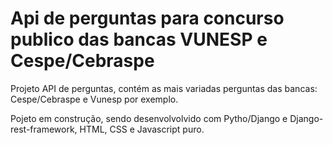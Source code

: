 # Api de perguntas para concurso publico das bancas VUNESP e Cespe/Cebraspe
Projeto API de perguntas, contém as mais variadas perguntas das bancas: Cespe/Cebraspe e Vunesp por exemplo.

Pojeto em construção, sendo desenvolvolvido com Pytho/Django e Django-rest-framework, HTML, CSS e Javascript puro. 
 
